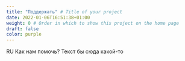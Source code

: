 ```yaml
---
title: "Поддержать" # Title of your project
date: 2022-01-06T16:51:38+01:00
weight: 0 # Order in which to show this project on the home page
draft: false
color: purple
---
```


RU Как нам помочь? Текст бы сюда какой-то
